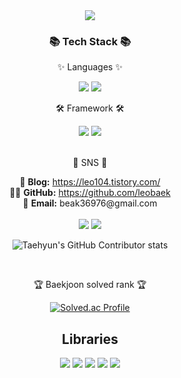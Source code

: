 <div align=center>
	<img src="https://capsule-render.vercel.app/api?type=waving&color=auto&height=200&section=header&text=leobaek%20Github!&fontSize=90" />	
</div>
<div align=center>
	<h3>📚 Tech Stack 📚</h3>
	<p>✨ Languages ✨</p>
</div>
<div align="center">
	<img src="https://img.shields.io/badge/Java-007396?style=flat&logo=Java&logoColor=white" />
	<img src="https://img.shields.io/badge/Python-3776AB?style=flat&logo=Python&logoColor=white" />

<br>
<div align=center>
	<p>🛠 Framework 🛠</p>
</div>
<div align=center>
	<img src="https://img.shields.io/badge/Flask-000000?style=flat&logo=Flask&logoColor=white" />
	<img src="https://img.shields.io/badge/Serverless-FD5750?style=flat&logo=Serverless&logoColor=white" />

</div>
<br>
<div align=center>
	<p>🎨 SNS  🎨</p>
<div align=center>
	🔗 <b>Blog:</b> <a href="https://leo104.tistory.com/">https://leo104.tistory.com/</a><br>
	👨‍💻 <b>GitHub:</b> <a href="https://github.com/leobaek">https://github.com/leobaek</a><br>
	📧 <b>Email:</b> beak36976@gmail.com<br>
</div>


<div align=center>
	<br>
<img src="https://github-readme-stats.vercel.app/api/top-langs/?username=leobaek&layout=compact">
<img src="https://github-readme-stats.vercel.app/api?username=leobaek&show_icons=true">

![Taehyun's GitHub Contributor stats](https://github-contributor-stats.vercel.app/api?username=leobaek)

<br>
<p>🏆 Baekjoon solved rank 🏆</p>
	
[![Solved.ac Profile](http://mazassumnida.wtf/api/v2/generate_badge?boj=leobaek)](https://solved.ac/leobaek)

## Libraries
<img src="https://img.shields.io/badge/NumPy-013243?style=flat-square&logo=NumPy&logoColor=white"/> 
<img src="https://img.shields.io/badge/pandas-150458?style=flat-square&logo=pandas&logoColor=white"/> 
<img src="https://img.shields.io/badge/Streamlit-FF4B4B?style=flat-square&logo=Streamlit&logoColor=white"/> 
<img src="https://img.shields.io/badge/scikit-learn-F7931E?style=flat-square&logo=scikit-learn&logoColor=white"/> 
<img src="https://img.shields.io/badge/TensorFlow-FF6F00?style=flat-square&logo=TensorFlow&logoColor=white"/>
</div>

